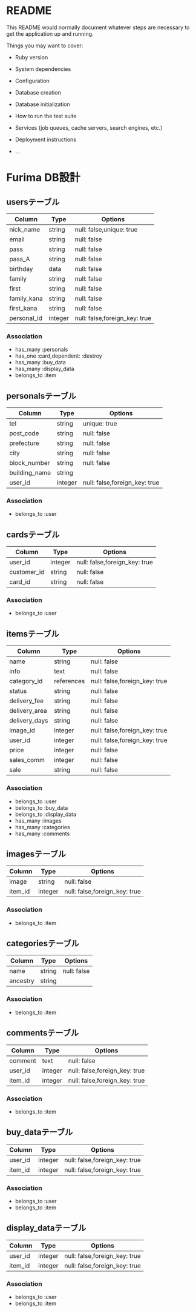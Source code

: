 # README

This README would normally document whatever steps are necessary to get the
application up and running.

Things you may want to cover:

* Ruby version

* System dependencies

* Configuration

* Database creation

* Database initialization

* How to run the test suite

* Services (job queues, cache servers, search engines, etc.)

* Deployment instructions

* ...

# Furima DB設計
## usersテーブル
|Column|Type|Options|
|------|----|-------|
|nick_name|string|null: false,unique: true|
|email|string|null: false|
|pass|string|null: false|
|pass_A|string|null: false|
|birthday|data|null: false|
|family|string|null: false|
|first|string|null: false|
|family_kana|string|null: false|
|first_kana|string|null: false|
|personal_id|integer|null: false,foreign_key: true|
### Association
- has_many :personals
- has_one :card,dependent: :destroy
- has_many :buy_data
- has_many :display_data
- belongs_to :item

## personalsテーブル
|Column|Type|Options|
|------|----|-------|
|tel|string|unique: true|
|post_code|string|null: false|
|prefecture|string|null: false|
|city|string|null: false|
|block_number|string|null: false|
|building_name|string|
|user_id|integer|null: false,foreign_key: true|
### Association
- belongs_to :user

## cardsテーブル
|Column|Type|Options|
|------|----|-------|
|user_id|integer|null: false,foreign_key: true|
|customer_id|string|null: false|
|card_id|string|null: false|
### Association
- belongs_to :user

## itemsテーブル
|Column|Type|Options|
|------|----|-------|
|name|string|null: false|
|info|text|null: false|
|category_id|references|null: false,foreign_key: true|
|status|string|null: false|
|delivery_fee|string|null: false|
|delivery_area|string|null: false|
|delivery_days|string|null: false|
|image_id|integer|null: false,foreign_key: true|
|user_id|integer|null: false,foreign_key: true|
|price|integer|null: false|
|sales_comm|integer|null: false|
|sale|string|null: false|
### Association
- belongs_to :user
- belongs_to :buy_data
- belongs_to :display_data
- has_many :images
- has_many :categories
- has_many :comments

## imagesテーブル
|Column|Type|Options|
|------|----|-------|
|image|string|null: false|
|item_id|integer|null: false,foreign_key: true|
### Association
- belongs_to :item

## categoriesテーブル
|Column|Type|Options|
|------|----|-------|
|name|string|null: false|
|ancestry|string||
### Association
- belongs_to :item

## commentsテーブル
|Column|Type|Options|
|------|----|-------|
|comment|text|null: false|
|user_id|integer|null: false,foreign_key: true|
|item_id|integer|null: false,foreign_key: true|
### Association
- belongs_to :item

## buy_dataテーブル
|Column|Type|Options|
|------|----|-------|
|user_id|integer|null: false,foreign_key: true|
|item_id|integer|null: false,foreign_key: true|
### Association
- belongs_to :user
- belongs_to :item

## display_dataテーブル
|Column|Type|Options|
|------|----|-------|
|user_id|integer|null: false,foreign_key: true|
|item_id|integer|null: false,foreign_key: true|
### Association
- belongs_to :user
- belongs_to :item